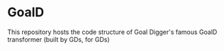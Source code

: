 # GoalD
This repository hosts the code structure of Goal Digger's famous GoalD transformer (built by GDs, for GDs)
